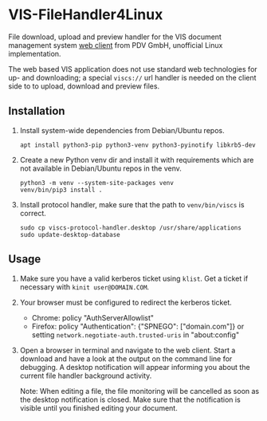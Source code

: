 # VIS-FileHandler4Linux
File download, upload and preview handler for the VIS document management system [web client](https://www.pdv.de/ecm-software/vis-webclient) from PDV GmbH, unofficial Linux implementation.

The web based VIS application does not use standard web technologies for up- and downloading; a special `viscs://` url handler is needed on the client side to to upload, download and preview files.

## Installation
1. Install system-wide dependencies from Debian/Ubuntu repos.
   ```
   apt install python3-pip python3-venv python3-pyinotify libkrb5-dev
   ```

2. Create a new Python venv dir and install it with requirements which are not available in Debian/Ubuntu repos in the venv.
   ```
   python3 -m venv --system-site-packages venv
   venv/bin/pip3 install .
   ```

3. Install protocol handler, make sure that the path to `venv/bin/viscs` is correct.
   ```
   sudo cp viscs-protocol-handler.desktop /usr/share/applications
   sudo update-desktop-database
   ```

## Usage
1. Make sure you have a valid kerberos ticket using `klist`. Get a ticket if necessary with `kinit user@DOMAIN.COM`.

2. Your browser must be configured to redirect the kerberos ticket.
   - Chrome: policy "AuthServerAllowlist"
   - Firefox: policy "Authentication": {"SPNEGO": ["domain.com"]} or setting `network.negotiate-auth.trusted-uris` in "about:config"

3. Open a browser in terminal and navigate to the web client. Start a download and have a look at the output on the command line for debugging. A desktop notification will appear informing you about the current file handler background activity.

   Note: When editing a file, the file monitoring will be cancelled as soon as the desktop notification is closed. Make sure that the notification is visible until you finished editing your document.
